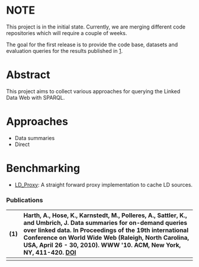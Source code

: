 # NOTE #
This project is in the initial state.
Currently, we are merging different code repositories which will require a couple of weeks.

The goal for the first release is to provide the code base, datasets and evaluation queries for the results published in [1](1.md).

# Abstract #
This project aims to collect various approaches for querying the Linked Data Web with SPARQL.


# Approaches #
  * Data summaries
  * Direct

# Benchmarking #
  * [LD\_Proxy](http://code.google.com/p/lidaq/wiki/LDProxy_Component): A straight forward proxy implementation to cache LD sources.


### Publications ###
| (1) |Harth, A., Hose, K., Karnstedt, M., Polleres, A., Sattler, K., and Umbrich, J.  **Data summaries for on-demand queries over linked data.** In Proceedings of the 19th international Conference on World Wide Web (Raleigh, North Carolina, USA, April 26 - 30, 2010). WWW '10. ACM, New York, NY, 411-420. [DOI](http://doi.acm.org/10.1145/1772690.1772733) |
|:----|:------------------------------------------------------------------------------------------------------------------------------------------------------------------------------------------------------------------------------------------------------------------------------------------------------------------------------------------------------------|
|     |                                                                                                                                                                                                                                                                                                                                                             |